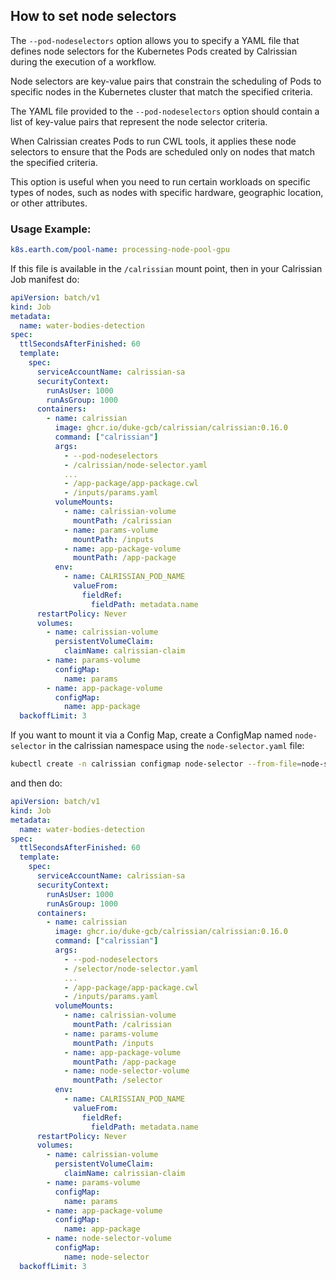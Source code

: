 ## How to set node selectors

The `--pod-nodeselectors` option allows you to specify a YAML file that defines node selectors for the Kubernetes Pods created by Calrissian during the execution of a workflow. 

Node selectors are key-value pairs that constrain the scheduling of Pods to specific nodes in the Kubernetes cluster that match the specified criteria.

The YAML file provided to the `--pod-nodeselectors` option should contain a list of key-value pairs that represent the node selector criteria.

When Calrissian creates Pods to run CWL tools, it applies these node selectors to ensure that the Pods are scheduled only on nodes that match the specified criteria.

This option is useful when you need to run certain workloads on specific types of nodes, such as nodes with specific hardware, geographic location, or other attributes.

### Usage Example:

```yaml
k8s.earth.com/pool-name: processing-node-pool-gpu
```

If this file is available in the `/calrissian` mount point, then in your Calrissian Job manifest do:

```yaml
apiVersion: batch/v1
kind: Job
metadata:
  name: water-bodies-detection
spec:
  ttlSecondsAfterFinished: 60
  template:
    spec:
      serviceAccountName: calrissian-sa
      securityContext:
        runAsUser: 1000
        runAsGroup: 1000
      containers:
        - name: calrissian
          image: ghcr.io/duke-gcb/calrissian/calrissian:0.16.0
          command: ["calrissian"]
          args:
            - --pod-nodeselectors
            - /calrissian/node-selector.yaml
            ...
            - /app-package/app-package.cwl
            - /inputs/params.yaml
          volumeMounts:
            - name: calrissian-volume
              mountPath: /calrissian
            - name: params-volume
              mountPath: /inputs
            - name: app-package-volume
              mountPath: /app-package
          env:
            - name: CALRISSIAN_POD_NAME
              valueFrom:
                fieldRef:
                  fieldPath: metadata.name
      restartPolicy: Never
      volumes:
        - name: calrissian-volume
          persistentVolumeClaim:
            claimName: calrissian-claim 
        - name: params-volume
          configMap:
            name: params  
        - name: app-package-volume
          configMap:
            name: app-package
  backoffLimit: 3
```

If you want to mount it via a Config Map, create a ConfigMap named `node-selector` in the calrissian namespace using the `node-selector.yaml` file:

```bash
kubectl create -n calrissian configmap node-selector --from-file=node-selector.yaml
```

and then do:

```yaml
apiVersion: batch/v1
kind: Job
metadata:
  name: water-bodies-detection
spec:
  ttlSecondsAfterFinished: 60
  template:
    spec:
      serviceAccountName: calrissian-sa
      securityContext:
        runAsUser: 1000
        runAsGroup: 1000
      containers:
        - name: calrissian
          image: ghcr.io/duke-gcb/calrissian/calrissian:0.16.0
          command: ["calrissian"]
          args:
            - --pod-nodeselectors
            - /selector/node-selector.yaml
            ...
            - /app-package/app-package.cwl
            - /inputs/params.yaml
          volumeMounts:
            - name: calrissian-volume
              mountPath: /calrissian
            - name: params-volume
              mountPath: /inputs
            - name: app-package-volume
              mountPath: /app-package
            - name: node-selector-volume
              mountPath: /selector
          env:
            - name: CALRISSIAN_POD_NAME
              valueFrom:
                fieldRef:
                  fieldPath: metadata.name
      restartPolicy: Never
      volumes:
        - name: calrissian-volume
          persistentVolumeClaim:
            claimName: calrissian-claim 
        - name: params-volume
          configMap:
            name: params  
        - name: app-package-volume
          configMap:
            name: app-package
        - name: node-selector-volume
          configMap:
            name: node-selector
  backoffLimit: 3
```